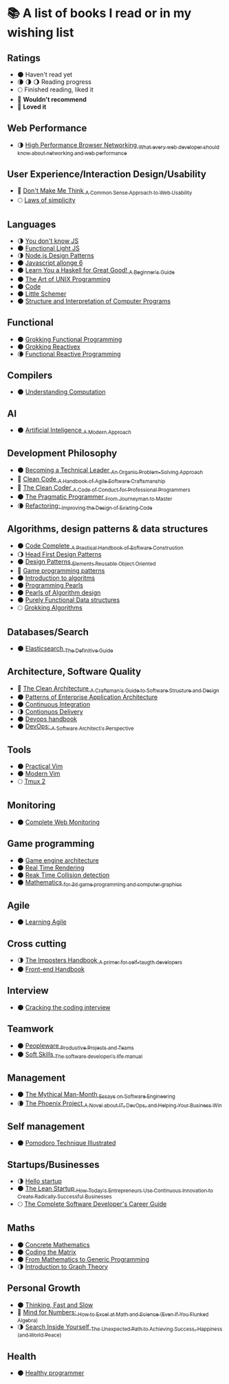 # :books: A list of books I read or in my wishing list

## Ratings

- 🌑 Haven't read yet
- 🌘 🌗 🌖 Reading progress
- 🌕 Finished reading, liked it
- 🌝 **Wouldn't recommend**
- 🌟 **Loved it**

## Web Performance
- 🌗 [High Performance Browser Networking <sub>What every web developer should know about networking and web performance</sub>](https://hpbn.co/)

## User Experience/Interaction Design/Usability
- 🌟 [Don't Make Me Think <sub>A Common Sense Approach to Web Usability</sub>](https://www.amazon.co.uk/Dont-Make-Think-Revisited-Usability/dp/0321965515)
- 🌕 [Laws of simplicity](http://lawsofsimplicity.com/)

## Languages
- 🌗 [You don't know JS](https://github.com/getify/You-Dont-Know-JS)
- 🌑 [Functional Light JS](https://github.com/getify/Functional-Light-JS)
- 🌗 [Node.js Design Patterns](https://www.nodejsdesignpatterns.com/)
- 🌑 [Javascript allonge 6](https://leanpub.com/javascriptallongesix/read)
- 🌑 [Learn You a Haskell for Great Good! <sub>A Beginner's Guide</sub>](http://learnyouahaskell.com/)
- 🌑 [The Art of UNIX Programming](http://www.catb.org/esr/writings/taoup/)
- 🌑 [Code](https://www.amazon.co.uk/Code-Language-Computer-Hardware-Software/dp/0735611319)
- 🌑 [Little Schemer](https://mitpress.mit.edu/books/little-schemer)
- 🌑 [Structure and Interpretation of Computer Programs](https://mitpress.mit.edu/sicp/)

## Functional
- 🌑 [Grokking Functional Programming](https://www.manning.com/books/grokking-functional-programming)
- 🌑 [Grokking Reactivex](https://www.manning.com/books/grokking-reactivex)
- 🌘 [Functional Reactive Programming](https://www.amazon.co.uk/Functional-Reactive-Programming-Stephen-Blackheath/dp/1633430103)

## Compilers
- 🌑 [Understanding Computation](http://computationbook.com/)

## AI
- 🌑 [Artificial Inteligence <sub>A Modern Approach</sub>](http://aima.cs.berkeley.edu/)

## Development Philosophy
- 🌑 [Becoming a Technical Leader <sub>An Organic Problem-Solving Approach</sub>]()
- 🌟 [Clean Code <sub>A Handbook of Agile Software Craftsmanship</sub>](http://amzn.to/2AKoLL8)
- 🌟 [The Clean Coder <sub>A Code of Conduct for Professional Programmers</sub>](http://amzn.to/2zLE02u)
- 🌑 [The Pragmatic Programmer <sub>From Journeyman to Master</sub>](https://www.amazon.co.uk/Pragmatic-Programmer-Andrew-Hunt/dp/020161622X)
- 🌘 [Refactoring: <sub>Improving the Design of Existing Code</sub>](https://martinfowler.com/books/refactoring.html)

## Algorithms, design patterns & data structures
- 🌑 [Code Complete <sub>A Practical Handbook of Software Construction</sub>](https://www.amazon.co.uk/Code-Complete-Practical-Handbook-Construction/dp/0735619670)
- 🌖 [Head First Design Patterns](http://www.headfirstlabs.com/books/hfdp/)
- 🌑 [Design Patterns <sub>Elements Reusable Object Oriented</sub>](https://www.amazon.co.uk/Design-patterns-elements-reusable-object-oriented/dp/0201633612)
- 🌟 [Game programming patterns](http://gameprogrammingpatterns.com/)
- 🌑 [Introduction to algoritms](https://mitpress.mit.edu/books/introduction-algorithms)
- 🌑 [Programming Pearls](https://www.amazon.co.uk/Programming-Pearls-Joe-Bentley/dp/8177588583)
- 🌑 [Pearls of Algorithm design](http://www.cambridge.org/gb/academic/subjects/computer-science/programming-languages-and-applied-logic/pearls-functional-algorithm-design?format=HB&isbn=9780521513388)
- 🌑 [Purely Functional Data structures](https://www.amazon.co.uk/Purely-Functional-Data-Structures-Okasaki/dp/0521663504)
- 🌕 [Grokking Algorithms](https://www.manning.com/books/grokking-algorithms)

## Databases/Search
- 🌑 [Elasticsearch <sub>The Definitive Guide</sub>](http://shop.oreilly.com/product/0636920028505.do)

## Architecture, Software Quality
- 🌟 [The Clean Architecture <sub>A Craftsman's Guide to Software Structure and Design</sub>]()
- 🌑 [Patterns of Enterprise Application Architecture](https://martinfowler.com/books/eaa.html)
- 🌑 [Continuous Integration](https://martinfowler.com/books/duvall.html)
- 🌗 [Contionuos Delivery](https://martinfowler.com/books/continuousDelivery.html)
- 🌑 [Devops handbook](https://www.amazon.co.uk/Devops-Handbook-World-Class-Reliability-Organizations/dp/1942788002)
- 🌑 [DevOps: <sub>A Software Architect's Perspective</sub>](https://www.amazon.com/dp/0134049845?ref=emc_b_5_i)

## Tools
- 🌑 [Practical Vim](https://pragprog.com/book/dnvim2/practical-vim-second-edition)
- 🌑 [Modern Vim](https://pragprog.com/book/modvim/modern-vim)
- 🌕 [Tmux 2](https://pragprog.com/book/bhtmux2/tmux-2)

## Monitoring
- 🌑 [Complete Web Monitoring](http://shop.oreilly.com/product/9780596155148.do)

## Game programming
- 🌑 [Game engine architecture](http://www.gameenginebook.com/)
- 🌑 [Real Time Rendering](http://www.realtimerendering.com/)
- 🌑 [Reak Time Collision detection](http://realtimecollisiondetection.net/)
- 🌑 [Mathematics <sub>for 3d game programming and computer graphics</sub>](http://www.mathfor3dgameprogramming.com/)

## Agile
- 🌑 [Learning Agile](http://shop.oreilly.com/product/0636920025849.do)

## Cross cutting
- 🌗 [The Imposters Handbook <sub>A primer for self-taugth developers</sub>](https://bigmachine.io/products/the-imposters-handbook)
- 🌑 [Front-end Handbook](https://frontendmasters.com/books/front-end-handbook/2017/)

## Interview
- 🌑 [Cracking the coding interview](http://www.crackingthecodinginterview.com/)

## Teamwork
- 🌑 [Peopleware <sub>Productive Projects and Teams</sub>](https://www.amazon.co.uk/Peopleware-Productive-Projects-Tom-DeMarco/dp/0932633439)
- 🌑 [Soft Skills <sub>The software developer's life manual</sub>](https://www.manning.com/books/soft-skills)

## Management
- 🌑 [The Mythical Man-Month <sub>Essays on Software Engineering</sub>](https://www.amazon.co.uk/Mythical-Man-Month-Software-Engineering-Anniversary/dp/0201835959)
- 🌘 [The Phoenix Project <sub>A Novel about IT, DevOps, and Helping Your Business Win</sub>](https://itrevolution.com/book/the-phoenix-project/)

## Self management
- 🌑 [Pomodoro Technique Illustrated](https://pragprog.com/book/snfocus/pomodoro-technique-illustrated)

## Startups/Businesses
- 🌗 [Hello startup](http://amzn.to/2Arpazw)
- 🌑 [The Lean Startup <sub>How Today's Entrepreneurs Use Continuous Innovation to Create Radically Successful Businesses</sub>](http://amzn.to/2A07HRE)
- 🌕 [The Complete Software Developer's Career Guide](https://simpleprogrammer.com/products/careerguide/)

## Maths
- 🌑 [Concrete Mathematics](http://www-cs-faculty.stanford.edu/~knuth/gkp.html)
- 🌑 [Coding the Matrix](http://codingthematrix.com/)
- 🌑 [From Mathematics to Generic Programming](http://www.fm2gp.com/)
- 🌗 [Introduction to Graph Theory](http://store.doverpublications.com/0486678709.html)

## Personal Growth
- 🌑 [Thinking, Fast and Slow](https://www.amazon.co.uk/Thinking-Fast-Slow-Daniel-Kahneman/dp/0141033576)
- 🌟 [Mind for Numbers: <sub>How to Excel at Math and Science (Even If You Flunked Algebra)</sub>](http://amzn.to/2BG4Quf)
- 🌗 [Search Inside Yourself <sub>The Unexpected Path to Achieving Success, Happiness (and World Peace)</sub>](https://siyli.org/resources/category/siy-book)

## Health
- 🌑 [Healthy programmer](http://healthyprog.com/)
